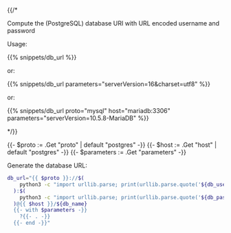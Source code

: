 {{/*

Compute the (PostgreSQL) database URI with URL encoded username and password

Usage:

{{% snippets/db_url %}}

or:

{{% snippets/db_url parameters="serverVersion=16&charset=utf8" %}}

or:

{{% snippets/db_url proto="mysql" host="mariadb:3306"
      parameters="serverVersion=10.5.8-MariaDB" %}}

*/}}

{{- $proto := .Get "proto" | default "postgres" -}}
{{- $host := .Get "host" | default "postgres" -}}
{{- $parameters := .Get "parameters" -}}

Generate the database URL:

```bash
db_url="{{ $proto }}://$(
    python3 -c "import urllib.parse; print(urllib.parse.quote('${db_username}'))"
  ):$(
    python3 -c "import urllib.parse; print(urllib.parse.quote('${db_password}'))"
  )@{{ $host }}/${db_name}
  {{- with $parameters -}}
    ?{{- . -}}
  {{- end -}}"
```
